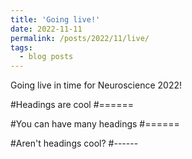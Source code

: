 ```yaml
---
title: 'Going live!'
date: 2022-11-11
permalink: /posts/2022/11/live/
tags:
  - blog posts
---
```



Going live in time for Neuroscience 2022!

#Headings are cool
#======

#You can have many headings
#======

#Aren't headings cool?
#------
